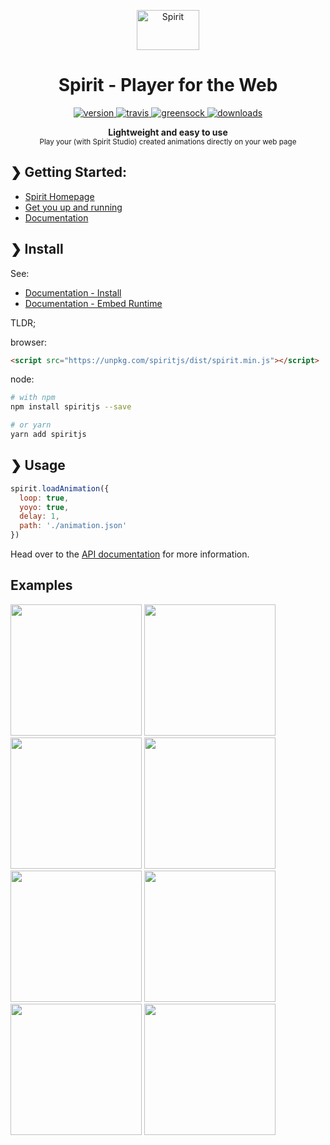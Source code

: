 <p align="center">
  <img src="https://spiritapp.io/spirit.gif" alt="Spirit" width="100" height="64" />
</p>
 
<h1 align="center">Spirit - Player for the Web</h1>

<p align="center">
  <a href="https://npmjs.org/package/spiritjs">
    <img src="https://img.shields.io/npm/v/spiritjs.svg" alt="version" />
  </a>
  <a href="https://travis-ci.org/terkelg/prompts">
    <img src="https://img.shields.io/travis/spirit/spirit.svg" alt="travis" />
  </a>
  <a href="https://greensock.com/gsap">
    <img src="https://img.shields.io/badge/gsap-v1.20.4-brightgreen.svg" alt="greensock" />
  </a>
  <a href="https://npmjs.org/package/spiritjs">
    <img src="https://img.shields.io/npm/dm/spiritjs.svg" alt="downloads" />
  </a>
</p>

<p align="center">
  <b>Lightweight and easy to use</b></br>
  <sub>Play your (with Spirit Studio) created animations directly on your web page<sub> 
</p>


## ❯ Getting Started:

- [Spirit Homepage](https://spiritapp.io)
- [Get you up and running](https://spiritapp.io/getting-started)
- [Documentation](https://docs.spiritapp.io)

## ❯ Install

See:
 
- [Documentation - Install](https://docs.spiritapp.io/installation.html)
- [Documentation - Embed Runtime](https://docs.spiritapp.io/gsap_runtime_include.html)

TLDR;

browser:

```html
<script src="https://unpkg.com/spiritjs/dist/spirit.min.js"></script>
```

node:

```bash
# with npm
npm install spiritjs --save

# or yarn
yarn add spiritjs
```

## ❯ Usage

```js
spirit.loadAnimation({
  loop: true,
  yoyo: true,
  delay: 1,
  path: './animation.json'
})
```

Head over to the [API documentation](https://docs.spiritapp.io/gsap_runtime_simple.html) for more information.

## Examples

<p>
  <img src="https://user-images.githubusercontent.com/232559/33662370-d6898552-da8b-11e7-9909-73334a313217.gif" width="210" />
  <img src="https://user-images.githubusercontent.com/232559/33662484-32b64996-da8c-11e7-9122-52712925ab1e.gif" width="210" />
  <img src="https://user-images.githubusercontent.com/232559/33662504-440d4d66-da8c-11e7-8d21-fcb1ed87da50.gif" width="210" />
  <img src="https://user-images.githubusercontent.com/232559/33662538-57d89076-da8c-11e7-9dc8-55f70a31feeb.gif" width="210" />
  <img src="https://user-images.githubusercontent.com/232559/33662552-64e1972c-da8c-11e7-827f-5ae63e822aa0.gif" width="210" />
  <img src="https://user-images.githubusercontent.com/232559/33662567-743a4a48-da8c-11e7-8e97-8d4019929883.gif" width="210" />
  <img src="https://user-images.githubusercontent.com/232559/33662579-886a97ac-da8c-11e7-9e99-0fc55aa24ffd.gif" width="210" />
  <img src="https://user-images.githubusercontent.com/232559/33662592-9a93309c-da8c-11e7-9c15-1dfc11871831.gif" width="210" />
</p>
